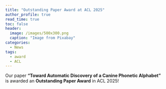 ```yaml
---
title: "Outstanding Paper Award at ACL 2025"
author_profile: true
read_time: true
toc: false
header:
  image: /images/500x300.png
  caption: "Image from Pixabay"
categories:
  - News
tags:
  - award
  - ACL
---
```

Our paper **“Toward Automatic Discovery of a Canine Phonetic Alphabet”** is awarded an **Outstanding Paper Award** in ACL 2025!